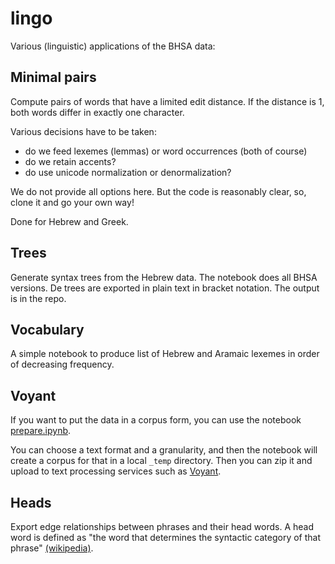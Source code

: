# lingo
Various (linguistic) applications of the BHSA data:

## Minimal pairs
Compute pairs of words that have a limited edit distance.
If the distance is 1, both words differ in exactly one character.

Various decisions have to be taken:

* do we feed lexemes (lemmas) or word occurrences (both of course)
* do we retain accents?
* do use unicode normalization or denormalization?

We do not provide all options here.
But the code is reasonably clear, so, clone it and go your own way!

Done for Hebrew and Greek.

## Trees
Generate syntax trees from the Hebrew data.
The notebook does all BHSA versions.
De trees are exported in plain text in bracket notation.
The output is in the repo.

## Vocabulary
A simple notebook to produce list of Hebrew and Aramaic lexemes
in order of decreasing frequency.

## Voyant
If you want to put the data in a corpus form, you can use the notebook
[prepare.ipynb](https://github.com/ETCBC/lingo/blob/master/voyant/prepare.ipynb).

You can choose a text format and a granularity, and then the notebook will
create a corpus for that in a local `_temp` directory.
Then you can zip it and upload to text processing services such as
[Voyant](http://voyant-tools.org).

## Heads
Export edge relationships between phrases and their head words. A head word is defined as "the word that determines the syntactic category of that phrase" [(wikipedia)](https://en.wikipedia.org/wiki/Head_(linguistics)).
